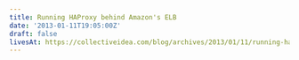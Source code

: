 ```yaml
---
title: Running HAProxy behind Amazon's ELB
date: '2013-01-11T19:05:00Z'
draft: false
livesAt: https://collectiveidea.com/blog/archives/2013/01/11/running-haproxy-behind-amazons-elb
---
```

